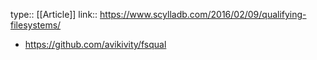 type:: [[Article]]
link:: https://www.scylladb.com/2016/02/09/qualifying-filesystems/

- https://github.com/avikivity/fsqual